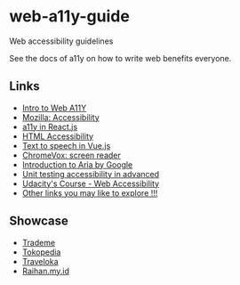 # web-a11y-guide
Web accessibility guidelines

See the docs of a11y on how to write web benefits everyone.

Links
-----

- [Intro to Web A11Y][0]
- [Mozilla: Accessibility][1]
- [a11y in React.js][2]
- [HTML Accessibility][3]
- [Text to speech in Vue.js][4]
- [ChromeVox: screen reader][10]
- [Introduction to Aria by Google][11]
- [Unit testing accessibility in advanced][12]
- [Udacity's Course - Web Accessibility][13]
- [Other links you may like to explore !!!][14]

[0]: https://www.w3.org/WAI/fundamentals/accessibility-intro
[1]: https://developer.mozilla.org/en-US/docs/Web/Accessibility
[2]: https://legacy.reactjs.org/docs/accessibility.html
[3]: https://www.w3schools.com/html/html_accessibility.asp
[4]: https://fontawesomeicons.com/tryit/code/vue-js-convert-text-to-speech/0
[10]: https://chrome.google.com/webstore/detail/screen-reader/kgejglhpjiefppelpmljglcjbhoiplfn?hl=en
[11]: https://web.dev/semantics-aria/
[12]: https://medium.com/@raihannismara/unit-testing-for-web-a11y-in-advanced-4ea6f518b087
[13]: https://www.udacity.com/course/web-accessibility--ud891
[14]: https://stephaniewalter.design/blog/accessibility-resources-tools-articles-books-for-designer/


Showcase
-----

- [Trademe][5]
- [Tokopedia][6]
- [Traveloka][7]
- [Raihan.my.id][8]

[5]: https://www.trademe.co.nz/
[6]: https://www.tokopedia.com/
[7]: https://www.traveloka.com/
[8]: https://raihan.my.id/
